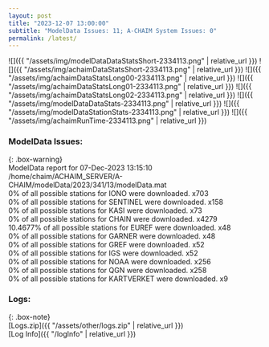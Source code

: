 ```yaml
---
layout: post
title: "2023-12-07 13:00:00"
subtitle: "ModelData Issues: 11; A-CHAIM System Issues: 0"
permalink: /latest/
---
```


![]({{ "/assets/img/modelDataDataStatsShort-2334113.png" | relative_url }})
![]({{ "/assets/img/achaimDataStatsShort-2334113.png" | relative_url }})
![]({{ "/assets/img/achaimDataStatsLong00-2334113.png" | relative_url }})
![]({{ "/assets/img/achaimDataStatsLong01-2334113.png" | relative_url }})
![]({{ "/assets/img/achaimDataStatsLong02-2334113.png" | relative_url }})
![]({{ "/assets/img/modelDataDataStats-2334113.png" | relative_url }})
![]({{ "/assets/img/modelDataStationStats-2334113.png" | relative_url }})
![]({{ "/assets/img/achaimRunTime-2334113.png" | relative_url }})


### ModelData Issues:  
  
{: .box-warning}  
 ModelData report for 07-Dec-2023 13:15:10   
 /home/chaim/ACHAIM_SERVER/A-CHAIM/modelData/2023/341/13/modelData.mat   
 0% of all possible stations for IONO were downloaded. x703   
 0% of all possible stations for SENTINEL were downloaded. x158   
 0% of all possible stations for KASI were downloaded. x73   
 0% of all possible stations for CHAIN were downloaded. x4279   
 10.4677% of all possible stations for EUREF were downloaded. x48   
 0% of all possible stations for GARNER were downloaded. x48   
 0% of all possible stations for GREF were downloaded. x52   
 0% of all possible stations for IGS were downloaded. x52   
 0% of all possible stations for NOAA were downloaded. x256   
 0% of all possible stations for QGN were downloaded. x258   
 0% of all possible stations for KARTVERKET were downloaded. x9   
  


### Logs:  
  
{: .box-note}  
[Logs.zip]({{ "/assets/other/logs.zip" | relative_url }})  
[Log Info]({{ "/logInfo" | relative_url }})  
